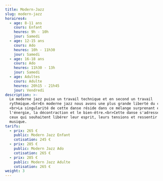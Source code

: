 ```yaml
---
title: Modern-Jazz
slug: modern-jazz
horaires4:
  - age: 8-11 ans
    cours: Enfant
    heures: 9h - 10h
    jour: Samedi
  - age: 12-15 ans
    cours: Ado
    heures: 10h - 11h30
    jour: Samedi
  - age: 16-18 ans
    cours: Ado
    heures: 11h30 - 13h
    jour: Samedi
  - age: Adultes
    cours: Adulte
    heures: 20h15 - 21h45
    jour: Vendredi
description: >-
  Le moderne jazz puise un travail technique et en second un travail
  rythmique.<br>En moderne jazz nous avons une plus grande liberté du corps.
  <br>La singularité de cette danse réside dans ce mélange surprenant entre
  l'énergie, la décontraction et le bien-être.<br>Cette danse s'adresse a tout
  ceux qui souhaitent libérer leur esprit, leurs tensions et ressentir la
  musique.
tarifs:
  - prix: 265 €
    public: Modern Jazz Enfant
    cotisation: 245 €
  - prix: 285 €
    public: Modern Jazz Ado
    cotisation: 265 €
  - prix: 285 €
    public: Modern Jazz Adulte
    cotisation: 265 €
weight: 3
---
```

